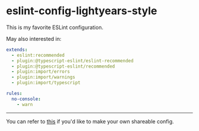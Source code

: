 # eslint-config-lightyears-style

This is my favorite ESLint configuration.

May also interested in:

``` yml
extends:
  - eslint:recommended
  - plugin:@typescript-eslint/eslint-recommended
  - plugin:@typescript-eslint/recommended
  - plugin:import/errors
  - plugin:import/warnings
  - plugin:import/typescript
```

``` yml
rules:
  no-console:
    - warn
```

---

You can refer to [this](https://eslint.org/docs/developer-guide/shareable-configs) if you'd like to make your own shareable config.
